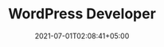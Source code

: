 ---
title: "WordPress Developer"
date: 2021-07-01T02:08:41+05:00
draft: false
industry: Financial Services
jobtype: Permenant
location: "Lorem Ipsum"
salary: "Lorem Ipsum"
qualifications: "Lorem Ipsum"
skills: "Lorem Ipsum"
summary: "Lorem Ipsum"
responsibilities: "Lorem Ipsum"
requirements: "Lorem Ipsum"
imgfile: /assets/img/vacancy/media.png
---